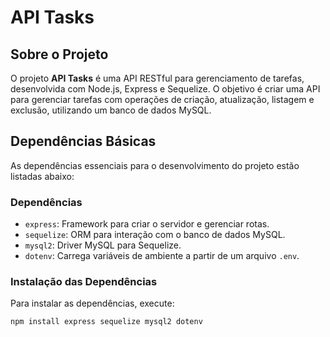 # API Tasks

## Sobre o Projeto

O projeto **API Tasks** é uma API RESTful para gerenciamento de tarefas, desenvolvida com Node.js, Express e Sequelize. O objetivo é criar uma API para gerenciar tarefas com operações de criação, atualização, listagem e exclusão, utilizando um banco de dados MySQL.

## Dependências Básicas

As dependências essenciais para o desenvolvimento do projeto estão listadas abaixo:

### Dependências

- `express`: Framework para criar o servidor e gerenciar rotas.
- `sequelize`: ORM para interação com o banco de dados MySQL.
- `mysql2`: Driver MySQL para Sequelize.
- `dotenv`: Carrega variáveis de ambiente a partir de um arquivo `.env`.

### Instalação das Dependências

Para instalar as dependências, execute:

```bash
npm install express sequelize mysql2 dotenv
